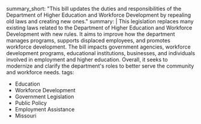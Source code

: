 summary_short: "This bill updates the duties and responsibilities of the Department of Higher Education and Workforce Development by repealing old laws and creating new ones."
summary: |
  This legislation replaces many existing laws related to the Department of Higher Education and Workforce Development with new rules. It aims to improve how the department manages programs, supports displaced employees, and promotes workforce development. The bill impacts government agencies, workforce development programs, educational institutions, businesses, and individuals involved in employment and higher education. Overall, it seeks to modernize and clarify the department's roles to better serve the community and workforce needs.
tags:
  - Education
  - Workforce Development
  - Government Legislation
  - Public Policy
  - Employment Assistance
  - Missouri
